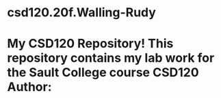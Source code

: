 # csd120.20f.Walling-Rudy
# My CSD120 Repository! This repository contains my lab work for the Sault College course CSD120 **Author**: <Rudy Walling>
